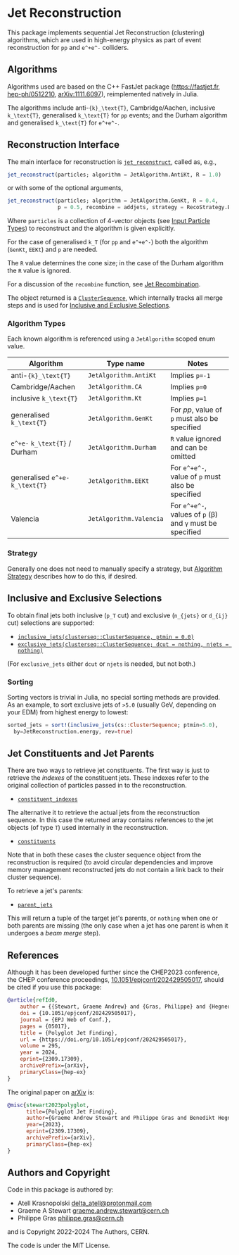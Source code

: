 # Jet Reconstruction

This package implements sequential Jet Reconstruction (clustering) algorithms,
which are used in high-energy physics as part of event reconstruction for ``pp``
and ``e^+e^-`` colliders.

## Algorithms

Algorithms used are based on the C++ FastJet package (<https://fastjet.fr>,
[hep-ph/0512210](https://arxiv.org/abs/hep-ph/0512210),
[arXiv:1111.6097](https://arxiv.org/abs/1111.6097)), reimplemented natively in
Julia.

The algorithms include anti-``{k}_\text{T}``, Cambridge/Aachen, inclusive
``k_\text{T}``, generalised ``k_\text{T}`` for ``pp`` events; and the Durham
algorithm and generalised ``k_\text{T}`` for ``e^+e^-``.

## Reconstruction Interface

The main interface for reconstruction is [`jet_reconstruct`](@ref), called as, e.g.,

```julia
jet_reconstruct(particles; algorithm = JetAlgorithm.AntiKt, R = 1.0)
```

or with some of the optional arguments,

```julia
jet_reconstruct(particles; algorithm = JetAlgorithm.GenKt, R = 0.4, 
                p = 0.5, recombine = addjets, strategy = RecoStrategy.Best)
```

Where `particles` is a collection of 4-vector objects (see [Input Particle
Types](@ref)) to reconstruct and the algorithm is given explicitly.

For the case of generalised ``k_T`` (for ``pp`` and ``e^+e^-``) both the
algorithm (`GenKt`, `EEKt`) and `p` are needed.

The `R` value determines the cone size; in the case of the Durham algorithm the
`R` value is ignored.

For a discussion of the `recombine` function, see [Jet Recombination](@ref).

The object returned is a [`ClusterSequence`](@ref), which internally tracks all
merge steps and is used for [Inclusive and Exclusive Selections](@ref).

### Algorithm Types

Each known algorithm is referenced using a `JetAlgorithm` scoped enum value.

| Algorithm | Type name | Notes |
|-----------|-----------|-------|
| anti-``{k}_\text{T}`` | `JetAlgorithm.AntiKt` | Implies `p=-1` |
| Cambridge/Aachen | `JetAlgorithm.CA` | Implies `p=0` |
| inclusive ``k_\text{T}`` | `JetAlgorithm.Kt` | Implies `p=1` |
| generalised ``k_\text{T}`` | `JetAlgorithm.GenKt` | For $pp$, value of `p` must also be specified |
| ``e^+e-`` ``k_\text{T}`` / Durham | `JetAlgorithm.Durham` | `R` value ignored and can be omitted |
| generalised ``e^+e-`` ``k_\text{T}`` | `JetAlgorithm.EEKt` | For ``e^+e^-``, value of `p` must also be specified |
| Valencia | `JetAlgorithm.Valencia` | For ``e^+e^-``, values of `p` (β) and `γ` must be specified |

### Strategy

Generally one does not need to manually specify a strategy, but [Algorithm
Strategy](@ref) describes how to do this, if desired.

## Inclusive and Exclusive Selections

To obtain final jets both inclusive (``p_T`` cut) and exclusive (``n_{jets}`` or
``d_{ij}`` cut) selections are supported:

- [`inclusive_jets(clusterseq::ClusterSequence, ptmin = 0.0)`](@ref)
- [`exclusive_jets(clusterseq::ClusterSequence; dcut = nothing, njets = nothing)`](@ref)

(For `exclusive_jets` either `dcut` or `njets` is needed, but not both.)

### Sorting

Sorting vectors is trivial in Julia, no special sorting methods are provided. As
an example, to sort exclusive jets of ``>5.0`` (usually GeV, depending on your
EDM) from highest energy to lowest:

```julia
sorted_jets = sort!(inclusive_jets(cs::ClusterSequence; ptmin=5.0), 
  by=JetReconstruction.energy, rev=true)
```

## Jet Constituents and Jet Parents

There are two ways to retrieve jet constituents. The first way is just to
retrieve the *indexes* of the constituent jets. These indexes refer to the
original collection of particles passed in to the reconstruction.

- [`constituent_indexes`](@ref)

The alternative it to retrieve the actual jets from the reconstruction sequence.
In this case the returned array contains references to the jet objects (of type
`T`) used internally in the reconstruction.

- [`constituents`](@ref)

Note that in both these cases the cluster sequence object from the
reconstruction is required (to avoid circular dependencies and improve memory
management reconstructed jets do not contain a link back to their cluster
sequence).

To retrieve a jet's parents:

- [`parent_jets`](@ref)

This will return a tuple of the target jet's parents, or `nothing` when one or
both parents are missing (the only case when a jet has one parent is when it
undergoes a *beam merge* step).

## References

Although it has been developed further since the CHEP2023 conference, the CHEP
conference proceedings,
[10.1051/epjconf/202429505017](https://doi.org/10.1051/epjconf/202429505017),
should be cited if you use this package:

```bibtex
@article{refId0,
    author = {{Stewart, Graeme Andrew} and {Gras, Philippe} and {Hegner, Benedikt} and {Krasnopolski, Atell}},
    doi = {10.1051/epjconf/202429505017},
    journal = {EPJ Web of Conf.},
    pages = {05017},
    title = {Polyglot Jet Finding},
    url = {https://doi.org/10.1051/epjconf/202429505017},
    volume = 295,
    year = 2024,
    eprint={2309.17309},
    archivePrefix={arXiv},
    primaryClass={hep-ex}
}
```

The original paper on [arXiv](https://arxiv.org/abs/2309.17309) is:

```bibtex
@misc{stewart2023polyglot,
      title={Polyglot Jet Finding}, 
      author={Graeme Andrew Stewart and Philippe Gras and Benedikt Hegner and Atell Krasnopolski},
      year={2023},
      eprint={2309.17309},
      archivePrefix={arXiv},
      primaryClass={hep-ex}
}
```

## Authors and Copyright

Code in this package is authored by:

- Atell Krasnopolski <delta_atell@protonmail.com>
- Graeme A Stewart <graeme.andrew.stewart@cern.ch>
- Philippe Gras <philippe.gras@cern.ch>

and is Copyright 2022-2024 The Authors, CERN.

The code is under the MIT License.
